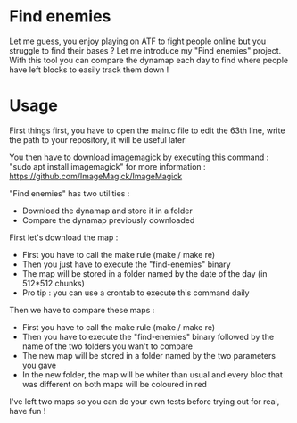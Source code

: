 
# Find enemies

Let me guess, you enjoy playing on ATF to fight people online but you struggle to find their bases ? Let me introduce my "Find enemies" project. With this tool you can compare the dynamap each day to find where people have left blocks to easily track them down !

# Usage

First things first, you have to open the main.c file to edit the 63th line, write the path to your repository, it will be useful later

You then have to download imagemagick by executing this command : "sudo apt install imagemagick"
for more information : https://github.com/ImageMagick/ImageMagick

"Find enemies" has two utilities :

- Download the dynamap and store it in a folder
- Compare the dynamap previously downloaded

First let's download the map :

- First you have to call the make rule (make / make re)
- Then you just have to execute the "find-enemies" binary
- The map will be stored in a folder named by the date of the day (in 512*512 chunks)
- Pro tip : you can use a crontab to execute this command daily

Then we have to compare these maps :

- First you have to call the make rule (make / make re)
- Then you have to execute the "find-enemies" binary followed by the name of the two folders you wan't to compare
- The new map will be stored in a folder named by the two parameters you gave
- In the new folder, the map will be whiter than usual and every bloc that was different on both maps will be coloured in red

I've left two maps so you can do your own tests before trying out for real, 
have fun !